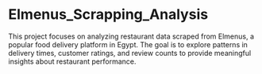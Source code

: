 # Elmenus_Scrapping_Analysis
This project focuses on analyzing restaurant data scraped from Elmenus, a popular food delivery platform in Egypt. The goal is to explore patterns in delivery times, customer ratings, and review counts to provide meaningful insights about restaurant performance.

